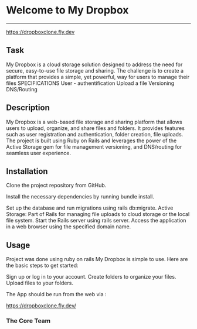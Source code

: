 # Welcome to My Dropbox
***
https://dropboxclone.fly.dev
## Task
My Dropbox is a cloud storage solution designed to address the need for secure, easy-to-use file storage and sharing. The challenge is to create a platform that provides a simple, yet powerful, way for users to manage their files 
SPECIFICATIONS
User - authentification
Upload a file
Versioning
DNS/Routing

## Description
My Dropbox is a web-based file storage and sharing platform that allows users to upload, organize, and share files 
and folders. It provides features such as user registration and authentication, folder creation, file uploads. The project is built using Ruby on Rails and 
leverages the power of the Active Storage gem for file management versioning, and DNS/routing for seamless user experience.
## Installation
Clone the project repository from GitHub.

Install the necessary dependencies by running bundle install.

Set up the database and run migrations using rails db:migrate.
Active Storage: Part of Rails for managing file uploads to cloud storage or the local file system.
Start the Rails server using rails server.
Access the application in a web browser using the specified domain name.

## Usage
Project was done using ruby on rails
My Dropbox is simple to use. Here are the basic steps to get started:

Sign up or log in to your account.
Create folders to organize your files.
Upload files to your folders.

The App should be run from the web via :

https://dropboxclone.fly.dev/

### The Core Team

